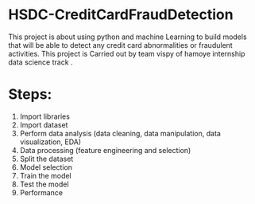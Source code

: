 # HSDC-CreditCardFraudDetection
This project is about using python and machine Learning to build models that will be able to detect any credit card abnormalities or fraudulent activities.
This project is Carried out by team vispy of hamoye internship data science track .

# Steps:
1. Import libraries
2. Import dataset
3. Perform data analysis (data cleaning, data manipulation, data visualization, EDA)
4. Data processing (feature engineering and selection)
5. Split the dataset
6. Model selection
7. Train the model
8. Test the model
9. Performance

